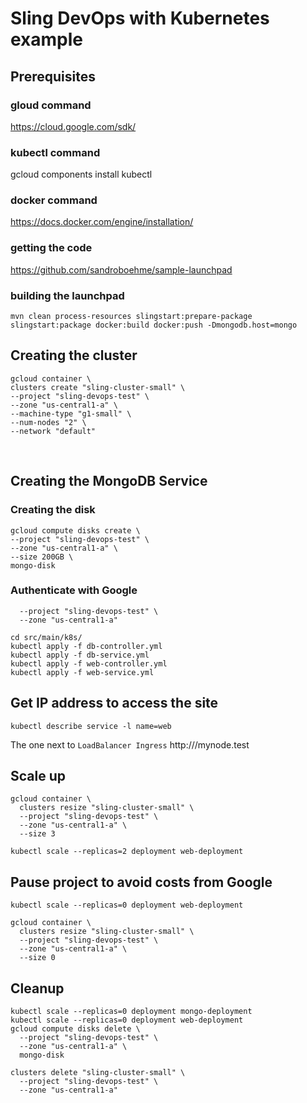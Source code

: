 # Sling DevOps with Kubernetes example
## Prerequisites
### gloud command
https://cloud.google.com/sdk/

### kubectl command
gcloud components install kubectl

### docker command
https://docs.docker.com/engine/installation/

### getting the code
https://github.com/sandroboehme/sample-launchpad

### building the launchpad
`mvn clean process-resources slingstart:prepare-package slingstart:package docker:build docker:push -Dmongodb.host=mongo`

## Creating the cluster
    gcloud container \
    clusters create "sling-cluster-small" \
    --project "sling-devops-test" \
    --zone "us-central1-a" \
    --machine-type "g1-small" \
    --num-nodes "2" \
    --network "default"
  
## Creating the MongoDB Service
### Creating the disk
    gcloud compute disks create \
    --project "sling-devops-test" \
    --zone "us-central1-a" \
    --size 200GB \
    mongo-disk
    
### Authenticate with Google
```gcloud container clusters get-credentials sling-cluster-small \
  --project "sling-devops-test" \
  --zone "us-central1-a"
  
cd src/main/k8s/
kubectl apply -f db-controller.yml
kubectl apply -f db-service.yml
kubectl apply -f web-controller.yml
kubectl apply -f web-service.yml
```

## Get IP address to access the site
    kubectl describe service -l name=web
The one next to `LoadBalancer Ingress`
    http://<ip-address>/mynode.test

## Scale up
    gcloud container \
      clusters resize "sling-cluster-small" \
      --project "sling-devops-test" \
      --zone "us-central1-a" \
      --size 3

    kubectl scale --replicas=2 deployment web-deployment

## Pause project to avoid costs from Google
    kubectl scale --replicas=0 deployment web-deployment

    gcloud container \
      clusters resize "sling-cluster-small" \
      --project "sling-devops-test" \
      --zone "us-central1-a" \
      --size 0
  
## Cleanup
    kubectl scale --replicas=0 deployment mongo-deployment
    kubectl scale --replicas=0 deployment web-deployment
    gcloud compute disks delete \
      --project "sling-devops-test" \
      --zone "us-central1-a" \
      mongo-disk
  
    clusters delete "sling-cluster-small" \
      --project "sling-devops-test" \
      --zone "us-central1-a" 
